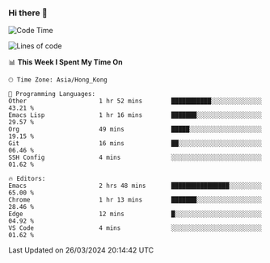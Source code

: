 ### Hi there 👋

<!--
**nicehiro/nicehiro** is a ✨ _special_ ✨ repository because its `README.md` (this file) appears on your GitHub profile.

Here are some ideas to get you started:

- 🔭 I’m currently working on ...
- 🌱 I’m currently learning ...
- 👯 I’m looking to collaborate on ...
- 🤔 I’m looking for help with ...
- 💬 Ask me about ...
- 📫 How to reach me: ...
- 😄 Pronouns: ...
- ⚡ Fun fact: ...
-->

<!--START_SECTION:waka-->
![Code Time](http://img.shields.io/badge/Code%20Time-293%20hrs%2019%20mins-blue)

![Lines of code](https://img.shields.io/badge/From%20Hello%20World%20I%27ve%20Written-2.6%20million%20lines%20of%20code-blue)

📊 **This Week I Spent My Time On** 

```text
🕑︎ Time Zone: Asia/Hong_Kong

💬 Programming Languages: 
Other                    1 hr 52 mins        ███████████░░░░░░░░░░░░░░   43.21 % 
Emacs Lisp               1 hr 16 mins        ███████░░░░░░░░░░░░░░░░░░   29.57 % 
Org                      49 mins             █████░░░░░░░░░░░░░░░░░░░░   19.15 % 
Git                      16 mins             ██░░░░░░░░░░░░░░░░░░░░░░░   06.46 % 
SSH Config               4 mins              ░░░░░░░░░░░░░░░░░░░░░░░░░   01.62 % 

🔥 Editors: 
Emacs                    2 hrs 48 mins       ████████████████░░░░░░░░░   65.00 % 
Chrome                   1 hr 13 mins        ███████░░░░░░░░░░░░░░░░░░   28.46 % 
Edge                     12 mins             █░░░░░░░░░░░░░░░░░░░░░░░░   04.92 % 
VS Code                  4 mins              ░░░░░░░░░░░░░░░░░░░░░░░░░   01.62 % 
```


 Last Updated on 26/03/2024 20:14:42 UTC
<!--END_SECTION:waka-->
